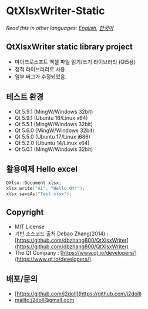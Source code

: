 # QtXlsxWriter-Static

*Read this in other languages: [English](README.md), [한국어](README.ko.md)*

## QtXlsxWriter static library project
* 마이크로소프트 엑셀 파일 읽기/쓰기 라이브러리 (Qt5용)
* 정적 라이브러리로 사용.
* 일부 버그가 수정되었음.

## 테스트 환경
* Qt 5.9.1 (MingW/Windows 32bit) 
* Qt 5.9.1 (Ubuntu 16/Linux x64) 
* Qt 5.5.1 (MingW/Windows 32bit)
* Qt 5.6.0 (MingW/Windows 32bit) 
* Qt 5.5.0 (Ubuntu 17/Linux i686)
* Qt 5.2.0 (Ubuntu 14/Linux x64)
* Qt 5.0.1 (MingW/Windows 32bit) 

## 활용예제 Hello excel
```cpp
QXlsx::Document xlsx;
xlsx.write("A1", "Hello Qt!");
xlsx.saveAs("Test.xlsx");
```

## Copyright
* MIT License
* 기반 소스코드 출처 Debao Zhang(2014) : [https://github.com/dbzhang800/QtXlsxWriter](https://github.com/dbzhang800/QtXlsxWriter)
* The Qt Company : 
   [https://www.qt.io/developers/](https://www.qt.io/developers/)
   
## 배포/문의
* [https://github.com/j2doll](https://github.com/j2doll)
* [mailto:j2doll@gmail.com](mailto:j2doll@gmail.com)
